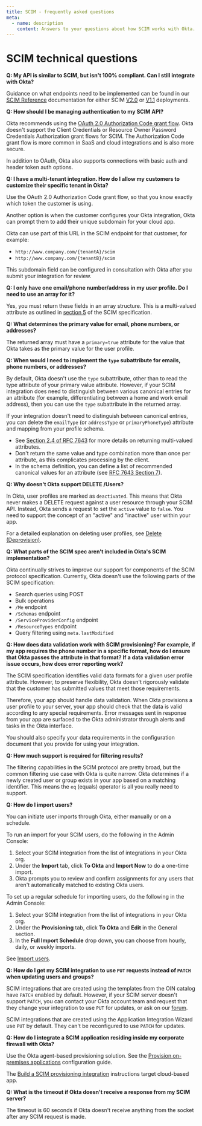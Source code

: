 ```yaml
---
title: SCIM - frequently asked questions
meta:
  - name: description
    content: Answers to your questions about how SCIM works with Okta.
---
```


# SCIM technical questions

**Q: My API is similar to SCIM, but isn't 100% compliant. Can I still integrate with Okta?**

Guidance on what endpoints need to be implemented can be found in our [SCIM Reference](/docs/reference/scim/) documentation for either SCIM [V2.0](/docs/reference/scim/scim-20/) or [V1.1](/docs/reference/scim/scim-11/) deployments.

**Q: How should I be managing authentication to my SCIM API?**

Okta recommends using the [OAuth 2.0 Authorization Code grant flow](/docs/guides/implement-grant-type/authcode/main/). Okta doesn't support the Client Credentials or Resource Owner Password Credentials Authorization grant flows for SCIM. The Authorization Code grant flow is more common in SaaS and cloud integrations and is also more secure.

In addition to OAuth, Okta also supports connections with basic auth and header token auth options.

**Q: I have a multi-tenant integration. How do I allow my customers to customize their specific tenant in Okta?**

Use the OAuth 2.0 Authorization Code grant flow, so that you know exactly which token the customer is using.

Another option is when the customer configures your Okta integration, Okta can prompt them to add their unique subdomain for your cloud app.

Okta can use part of this URL in the SCIM endpoint for that customer, for example:

* `http://www.company.com/{tenantA}/scim`
* `http://www.company.com/{tenantB}/scim`

This subdomain field can be configured in consultation with Okta after you submit your integration for review.

**Q: I only have one email/phone number/address in my user profile. Do I need to use an array for it?**

Yes, you must return these fields in an array structure. This is a multi-valued attribute as outlined in [section 5](https://tools.ietf.org/html/rfc7159#section-5) of the SCIM specification.

**Q: What determines the primary value for email, phone numbers, or addresses?**

The returned array must have a `primary=true` attribute for the value that Okta takes as the primary value for the user profile.

**Q: When would I need to implement the `type` subattribute for emails, phone numbers, or addresses?**

By default, Okta doesn't use the `type` subattribute, other than to read the type attribute of your primary value attribute. However, if your SCIM integration does need to distinguish between various canonical entries for an attribute (for example, differentiating between a home and work email address), then you can use the `type` subattribute in the returned array.

If your integration doesn't need to distinguish between canonical entries, you can delete the `emailType` (or `addressType` or `primaryPhoneType`) attribute and mapping from your profile schema.

* See [Section 2.4 of RFC 7643](https://tools.ietf.org/html/rfc7643#section-2.4) for more details on returning multi-valued attributes.
* Don't return the same value and type combination more than once per attribute, as this complicates processing by the client.
* In the schema definition, you can define a list of recommended canonical values for an attribute (see [RFC 7643 Section 7](https://tools.ietf.org/html/rfc7643#section-7)).

**Q: Why doesn't Okta support DELETE /Users?**

In Okta, user profiles are marked as `deactivated`. This means that Okta never makes a DELETE request against a user resource through your SCIM API. Instead, Okta sends a request to set the `active` value to `false`. You need to support the concept of an "active" and "inactive" user within your app.

For a detailed explanation on deleting user profiles, see [Delete (Deprovision)](/docs/concepts/scim/#delete-deprovision).

**Q: What parts of the SCIM spec aren't included in Okta's SCIM implementation?**

Okta continually strives to improve our support for components of the SCIM protocol specification. Currently, Okta doesn't use the following parts of the SCIM specification:

* Search queries using POST
* Bulk operations
* `/Me` endpoint
* `/Schemas` endpoint
* `/ServiceProviderConfig` endpoint
* `/ResourceTypes` endpoint
* Query filtering using `meta.lastModified`

**Q: How does data validation work with SCIM provisioning? For example, if my app requires the phone number in a specific format, how do I ensure that Okta passes the attribute in that format? If a data validation error issue occurs, how does error reporting work?**

The SCIM specification identifies valid data formats for a given user profile attribute. However, to preserve flexibility, Okta doesn't rigorously validate that the customer has submitted values that meet those requirements.

Therefore, your app should handle data validation. When Okta provisions a user profile to your server, your app should check that the data is valid according to any special requirements. Error messages sent in response from your app are surfaced to the Okta administrator through alerts and tasks in the Okta interface.

You should also specify your data requirements in the configuration document that you provide for using your integration.

**Q: How much support is required for filtering results?**

The filtering capabilities in the SCIM protocol are pretty broad, but the common filtering use case with Okta is quite narrow. Okta determines if a newly created user or group exists in your app based on a matching identifier. This means the `eq` (equals) operator is all you really need to support.

**Q: How do I import users?**

You can initiate user imports through Okta, either manually or on a schedule.

To run an import for your SCIM users, do the following in the Admin Console:

1. Select your SCIM integration from the list of integrations in your Okta org.
1. Under the **Import** tab, click **To Okta** and **Import Now** to do a one-time import.
1. Okta prompts you to review and confirm assignments for any users that aren't automatically matched to existing Okta users.

To set up a regular schedule for importing users, do the following in the Admin Console:

1. Select your SCIM integration from the list of integrations in your Okta org.
1. Under the **Provisioning** tab, click **To Okta** and **Edit** in the General section.
1. In the **Full Import Schedule** drop down, you can choose from hourly, daily, or weekly imports.

See [Import users](https://help.okta.com/okta_help.htm?id=ext_Importing_People).

**Q: How do I get my SCIM integration to use `PUT` requests instead of `PATCH` when updating users and groups?**

SCIM integrations that are created using the templates from the OIN catalog have `PATCH` enabled by default. However, if your SCIM server doesn't support `PATCH`, you can contact your Okta account team and request that they change your integration to use `PUT` for updates, or ask on our [forum](https://devforum.okta.com/).

SCIM integrations that are created using the Application Integration Wizard use `PUT` by default. They can't be reconfigured to use `PATCH` for updates.

**Q: How do I integrate a SCIM application residing inside my corporate firewall with Okta?**

Use the Okta agent-based provisioning solution. See the [Provision on-premises applications](https://help.okta.com/okta_help.htm?id=ext_OPP_configure) configuration guide.

The [Build a SCIM provisioning integration](/docs/guides/scim-provisioning-integration-overview) instructions target cloud-based app.

**Q: What is the timeout if Okta doesn't receive a response from my SCIM server?**

The timeout is 60 seconds if Okta doesn't receive anything from the socket after any SCIM request is made.
